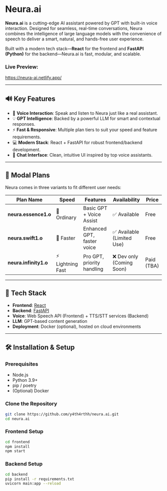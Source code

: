 # Neura.ai

**Neura.ai** is a cutting-edge AI assistant powered by GPT with built-in voice interaction. Designed for seamless, real-time conversations, Neura combines the intelligence of large language models with the convenience of speech to deliver a smart, natural, and hands-free user experience.

Built with a modern tech stack—**React** for the frontend and **FastAPI (Python)** for the backend—Neura.ai is fast, modular, and scalable.

### Live Preview:
https://neura-ai.netlify.app/

---

## 🔊 Key Features

- 🎤 **Voice Interaction**: Speak and listen to Neura just like a real assistant.
- 💡 **GPT Intelligence**: Backed by a powerful LLM for smart and contextual responses.
- ⚡ **Fast & Responsive**: Multiple plan tiers to suit your speed and feature requirements.
- 💻 **Modern Stack**: React + FastAPI for robust frontend/backend development.
- 🎨 **Chat Interface**: Clean, intuitive UI inspired by top voice assistants.

---

## 🧠 Modal Plans

Neura comes in three variants to fit different user needs:

| Plan Name            | Speed            | Features                   | Availability              | Price         |
|----------------------|------------------|----------------------------|---------------------------|---------------|
| **neura.essence1.o** | 🐢 Ordinary       | Basic GPT + Voice Assist   | ✅ Available               | Free          |
| **neura.swift1.o**   | 🚀 Faster         | Enhanced GPT, faster voice | ✅ Available (Limited Use) | Free          |
| **neura.infinity1.o**| ⚡ Lightning Fast | Pro GPT, priority handling | ❌ Dev only (Coming Soon)  | Paid (TBA)    |

---

## 🚀 Tech Stack

- **Frontend**: [React](https://reactjs.org/)
- **Backend**: [FastAPI](https://fastapi.tiangolo.com/)
- **Voice**: Web Speech API (Frontend) + TTS/STT services (Backend)
- **LLM**: GPT-based content generation
- **Deployment**: Docker (optional), hosted on cloud environments

---

## 🛠️ Installation & Setup

### Prerequisites

- Node.js
- Python 3.9+
- pip / poetry
- (Optional) Docker

### Clone the Repository

```bash
git clone https://github.com/y4th4rthh/neura.ai.git
cd neura.ai
```

### Frontend Setup

```bash
cd frontend
npm install
npm start
```

### Backend Setup

```bash
cd backend
pip install -r requirements.txt
uvicorn main:app --reload
```

